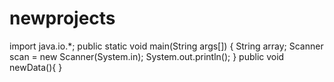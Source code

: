 # newprojects
import java.io.*;
public static void main(String args[])
{
String array;
Scanner scan = new Scanner(System.in);
System.out.println();
}
public void newData(){
}
